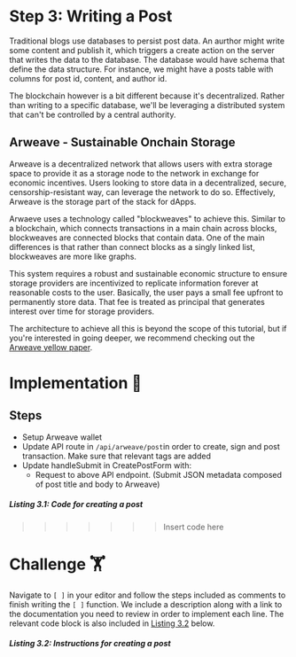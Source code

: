 # Step 3: Writing a Post

Traditional blogs use databases to persist post data. An aurthor might write some content and publish it, which triggers a create action on the server that writes the data to the database. The database would have schema that define the data structure. For instance, we might have a posts table with columns for post id, content, and author id.

The blockchain however is a bit different because it's decentralized. Rather than writing to a specific database, we'll be leveraging a distributed system that can't be controlled by a central authority.
  
## Arweave - Sustainable Onchain Storage

Arweave is a decentralized network that allows users with extra storage space to provide it as a storage node to the network in exchange for economic incentives. Users looking to store data in a decentralized, secure, censorship-resistant way, can leverage the network to do so. Effectively, Arweave is the storage part of the stack for dApps.

Arwaeve uses a technology called "blockweaves" to achieve this. Similar to a blockchain, which connects transactions in a main chain across blocks, blockweaves are connected blocks that contain data. One of the main differences is that rather than connect blocks as a singly linked list, blockweaves are more like graphs.

This system requires a robust and sustainable economic structure to ensure storage providers are incentivized to replicate information forever at reasonable costs to the user. Basically, the user pays a small fee upfront to permanently store data. That fee is treated as principal that generates interest over time for storage providers.

The architecture to achieve all this is beyond the scope of this tutorial, but if you're interested in going deeper, we recommend checking out the [Arweave yellow paper](https://www.arweave.org/yellow-paper.pdf).

# Implementation 🧩

## Steps
* Setup Arweave wallet
* Update API route in `/api/arweave/post`in order to create, sign and post transaction. Make sure that relevant tags are added
* Update handleSubmit in CreatePostForm with:
  * Request to above API endpoint. (Submit JSON metadata composed of post title and body to Arweave)

##### _Listing 3.1: Code for creating a post_
>>>>>>> Insert code here

# Challenge 🏋️

Navigate to `[ ]` in your editor and follow the steps included as comments to finish writing the `[ ]` function. We include a description along with a link to the documentation you need to review in order to implement each line. The relevant code block is also included in [Listing 3.2](#listing-32-instructions-for-creating-a-post) below.

##### _Listing 3.2: Instructions for creating a post_
